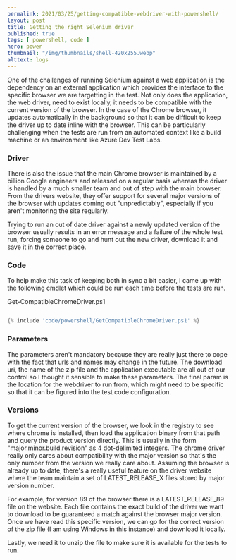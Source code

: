 ```yaml
---
permalink: 2021/03/25/getting-compatible-webdriver-with-powershell/
layout: post
title: Getting the right Selenium driver 
published: true 
tags: [ powershell, code ]
hero: power
thumbnail: "/img/thumbnails/shell-420x255.webp"
alttext: logs
---
```


One of the challenges of running Selenium against a web application is the dependency on an external application which provides the interface 
to the specific browser we are targetting in the test. Not only does the application, the web driver, need to exist locally, it needs to be 
compatible with the current version of the browser. In the case of the Chrome browser, it updates automatically in the background so that it can 
be difficult to keep the driver up to date inline with the browser. This can be particularly challenging when the tests are run from an automated 
context like a build machine or an environment like Azure Dev Test Labs.

### Driver

There is also the issue that the main Chrome browser is maintained by a billion Google engineers and released on a regular basis whereas the 
driver is handled by a much smaller team and out of step with the main browser. From the drivers website, they offer support for several major 
versions of the browser with updates coming out "unpredictably", especially if you aren't monitoring the site regularly.

Trying to run an out of date driver against a newly updated version of the browser usually results in an error message and a failure of the whole 
test run, forcing someone to go and hunt out the new driver, download it and save it in the correct place. 

### Code

To help make this task of keeping both in sync a bit easier, I came up with the following cmdlet which could be run each time before the tests are run. 

Get-CompatibleChromeDriver.ps1
```powershell

{% include 'code/powershell/GetCompatibleChromeDriver.ps1' %}

```

### Parameters

The parameters aren't mandatory because they are really just there to cope with the fact that urls and names may change in the future. 
The download uri, the name of the zip file and the application executable are all out of our control so I thought it sensible to make these parameters. 
The final param is the location for the webdriver to run from, which might need to be specific so that it can be figured into the test code configuration.

### Versions

To get the current version of the browser, we look in the registry to see where chrome is installed, then load the application binary from that path and 
query the product version directly. This is usually in the form "major.minor.build.revision" as 4 dot-delimited integers. The chrome driver really only cares 
about compatibility with the major version so that's the only number from the version we really care about. Assuming the browser is already up to date, 
there's a really useful feature on the driver website where the team maintain a set of LATEST_RELEASE_X files stored by major version number. 

For example, for version 89 of the browser there is a LATEST_RELEASE_89 file on the website. Each file contains the exact build of the driver we 
want to download to be guaranteed a match against the browser major version. Once we have read this specific version, we can go for the correct version of the 
zip file (I am using Windows in this instance) and download it locally. 

Lastly, we need it to unzip the file to make sure it is available for the tests to run.
